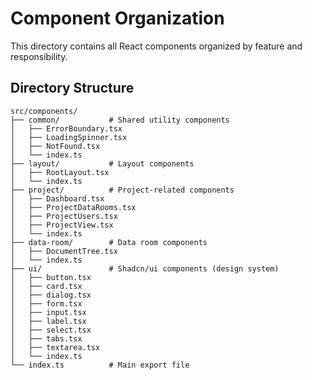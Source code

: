 # Component Organization

This directory contains all React components organized by feature and responsibility.

## Directory Structure

```
src/components/
├── common/           # Shared utility components
│   ├── ErrorBoundary.tsx
│   ├── LoadingSpinner.tsx
│   ├── NotFound.tsx
│   └── index.ts
├── layout/           # Layout components
│   ├── RootLayout.tsx
│   └── index.ts
├── project/          # Project-related components
│   ├── Dashboard.tsx
│   ├── ProjectDataRooms.tsx
│   ├── ProjectUsers.tsx
│   ├── ProjectView.tsx
│   └── index.ts
├── data-room/        # Data room components
│   ├── DocumentTree.tsx
│   └── index.ts
├── ui/               # Shadcn/ui components (design system)
│   ├── button.tsx
│   ├── card.tsx
│   ├── dialog.tsx
│   ├── form.tsx
│   ├── input.tsx
│   ├── label.tsx
│   ├── select.tsx
│   ├── tabs.tsx
│   ├── textarea.tsx
│   └── index.ts
└── index.ts          # Main export file
```